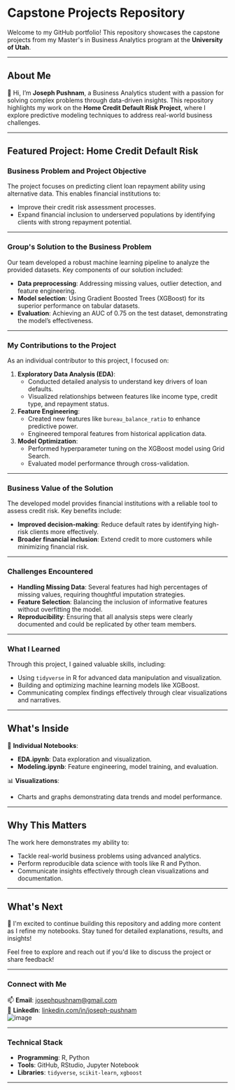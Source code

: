 # Capstone Projects Repository  
Welcome to my GitHub portfolio! This repository showcases the capstone projects from my Master's in Business Analytics program at the **University of Utah**.  

---

## About Me  
👋 Hi, I’m **Joseph Pushnam**, a Business Analytics student with a passion for solving complex problems through data-driven insights. This repository highlights my work on the **Home Credit Default Risk Project**, where I explore predictive modeling techniques to address real-world business challenges.  

---

## Featured Project: **Home Credit Default Risk**  

### **Business Problem and Project Objective**  
The project focuses on predicting client loan repayment ability using alternative data. This enables financial institutions to:
- Improve their credit risk assessment processes.
- Expand financial inclusion to underserved populations by identifying clients with strong repayment potential.

---

### **Group's Solution to the Business Problem**  
Our team developed a robust machine learning pipeline to analyze the provided datasets. Key components of our solution included:
- **Data preprocessing**: Addressing missing values, outlier detection, and feature engineering.
- **Model selection**: Using Gradient Boosted Trees (XGBoost) for its superior performance on tabular datasets.
- **Evaluation**: Achieving an AUC of 0.75 on the test dataset, demonstrating the model’s effectiveness.

---

### **My Contributions to the Project**  
As an individual contributor to this project, I focused on:
1. **Exploratory Data Analysis (EDA)**:
   - Conducted detailed analysis to understand key drivers of loan defaults.
   - Visualized relationships between features like income type, credit type, and repayment status.
2. **Feature Engineering**:
   - Created new features like `bureau_balance_ratio` to enhance predictive power.
   - Engineered temporal features from historical application data.
3. **Model Optimization**:
   - Performed hyperparameter tuning on the XGBoost model using Grid Search.
   - Evaluated model performance through cross-validation.

---

### **Business Value of the Solution**  
The developed model provides financial institutions with a reliable tool to assess credit risk. Key benefits include:
- **Improved decision-making**: Reduce default rates by identifying high-risk clients more effectively.
- **Broader financial inclusion**: Extend credit to more customers while minimizing financial risk.

---

### **Challenges Encountered**  
- **Handling Missing Data**: Several features had high percentages of missing values, requiring thoughtful imputation strategies.  
- **Feature Selection**: Balancing the inclusion of informative features without overfitting the model.  
- **Reproducibility**: Ensuring that all analysis steps were clearly documented and could be replicated by other team members.

---

### **What I Learned**  
Through this project, I gained valuable skills, including:
- Using `tidyverse` in R for advanced data manipulation and visualization.  
- Building and optimizing machine learning models like XGBoost.  
- Communicating complex findings effectively through clear visualizations and narratives.  

---

## What's Inside  
📂 **Individual Notebooks**:  
- **EDA.ipynb**: Data exploration and visualization.  
- **Modeling.ipynb**: Feature engineering, model training, and evaluation.  

📊 **Visualizations**:  
- Charts and graphs demonstrating data trends and model performance.  

---

## Why This Matters  
The work here demonstrates my ability to:
- Tackle real-world business problems using advanced analytics.  
- Perform reproducible data science with tools like R and Python.  
- Communicate insights effectively through clean visualizations and documentation.  

---

## What's Next  
🚀 I'm excited to continue building this repository and adding more content as I refine my notebooks. Stay tuned for detailed explanations, results, and insights!  

Feel free to explore and reach out if you'd like to discuss the project or share feedback!  

---

### Connect with Me  
📫 **Email**: [josephpushnam@gmail.com](mailto:josephpushnam@gmail.com)  
💼 **LinkedIn**: [linkedin.com/in/joseph-pushnam](https://linkedin.com/in/joseph-pushnam)  
![image](https://github.com/user-attachments/assets/5faf05be-d861-4325-852d-608701e5e025)

---

### Technical Stack  
- **Programming**: R, Python  
- **Tools**: GitHub, RStudio, Jupyter Notebook  
- **Libraries**: `tidyverse`, `scikit-learn`, `xgboost`  

---

